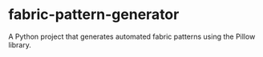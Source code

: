 # fabric-pattern-generator
A Python project that generates automated fabric patterns using the Pillow library.
